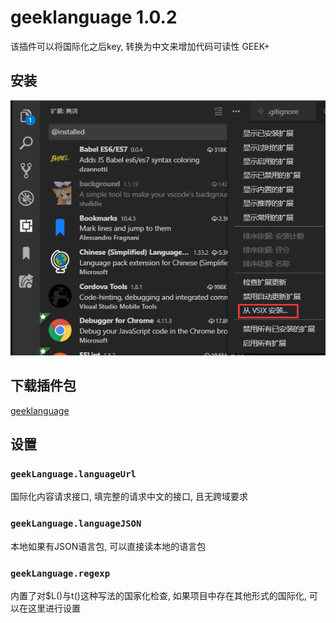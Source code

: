 # geeklanguage 1.0.2
该插件可以将国际化之后key, 转换为中文来增加代码可读性
GEEK+

## 安装
![](https://github.com/mtshen/geeklanguage/blob/master/geek.png)

## 下载插件包
[geeklanguage](https://github.com/mtshen/geeklanguage/blob/master/geeklanguage-1.0.2.vsix)

## 设置
### `geekLanguage.languageUrl`
国际化内容请求接口, 填完整的请求中文的接口, 且无跨域要求

### `geekLanguage.languageJSON`
本地如果有JSON语言包, 可以直接读本地的语言包

### `geekLanguage.regexp`
内置了对$L()与t()这种写法的国家化检查, 如果项目中存在其他形式的国际化, 可以在这里进行设置
